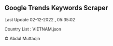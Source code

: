 

## Google Trends Keywords Scraper 
 
Last Update 02-12-2022 , 05:35:02

Country List :
VIETNAM.json



© Abdul Muttaqin 
